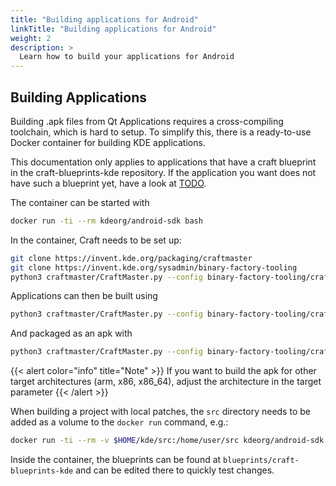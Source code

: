 ```yaml
---
title: "Building applications for Android"
linkTitle: "Building applications for Android"
weight: 2
description: >
  Learn how to build your applications for Android
---
```


## Building Applications

Building .apk files from Qt Applications requires a cross-compiling toolchain, which is hard to setup. To simplify this, there is a ready-to-use Docker container for building KDE applications.

This documentation only applies to applications that have a craft blueprint in the craft-blueprints-kde repository. If the application you want does not have such a blueprint yet, have a look at [TODO](TODO).

The container can be started with
```bash
docker run -ti --rm kdeorg/android-sdk bash
```

In the container, Craft needs to be set up:
```bash
git clone https://invent.kde.org/packaging/craftmaster
git clone https://invent.kde.org/sysadmin/binary-factory-tooling
python3 craftmaster/CraftMaster.py --config binary-factory-tooling/craft/configs/master/CraftBinaryCache.ini --target android-arm64-clang -c -i craft
```

Applications can then be built using
```bash
python3 craftmaster/CraftMaster.py --config binary-factory-tooling/craft/configs/master/CraftBinaryCache.ini --target android-arm64-clang -c -i <application>
```

And packaged as an apk with
```bash
python3 craftmaster/CraftMaster.py --config binary-factory-tooling/craft/configs/master/CraftBinaryCache.ini --target android-arm64-clang -c --package <application>
```

{{< alert color="info" title="Note" >}}
If you want to build the apk for other target architectures (arm, x86, x86_64), adjust the architecture in the target parameter
{{< /alert >}}

When building a project with local patches, the ```src``` directory needs to be added as a volume to the ```docker run``` command, e.g.:
```bash
docker run -ti --rm -v $HOME/kde/src:/home/user/src kdeorg/android-sdk bash
```

Inside the container, the blueprints can be found at `blueprints/craft-blueprints-kde` and can be edited there to quickly test changes.
